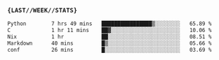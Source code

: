 ### `{LAST//WEEK//STATS}` 
<!--START_SECTION:waka-->

```txt
Python        7 hrs 49 mins   ████████████████▒░░░░░░░░   65.89 %
C             1 hr 11 mins    ██▓░░░░░░░░░░░░░░░░░░░░░░   10.06 %
Nix           1 hr            ██░░░░░░░░░░░░░░░░░░░░░░░   08.51 %
Markdown      40 mins         █▒░░░░░░░░░░░░░░░░░░░░░░░   05.66 %
conf          26 mins         █░░░░░░░░░░░░░░░░░░░░░░░░   03.69 %
```

<!--END_SECTION:waka-->
